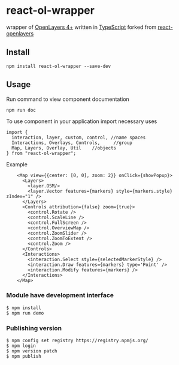 # react-ol-wrapper

wrapper of [OpenLayers 4+](https://openlayers.org/)
written in [TypeScript](https://www.typescriptlang.org/)
forked from [react-openlayers](https://github.com/allenhwkim/react-openlayers)

## Install

    npm install react-ol-wrapper --save-dev
        
## Usage

Run command to view component documentation

    npm run doc 

To use component in your application import necessary uses

    import {
      interaction, layer, custom, control, //name spaces
      Interactions, Overlays, Controls,     //group
      Map, Layers, Overlay, Util    //objects
    } from "react-ol-wrapper";

Example
```
    <Map view={{center: [0, 0], zoom: 2}} onClick={showPopup}>
      <Layers>
        <layer.OSM/>
        <layer.Vector features={markers} style={markers.style} zIndex="1" />
      </Layers>
      <Controls attribution={false} zoom={true}>
        <control.Rotate />
        <control.ScaleLine />
        <control.FullScreen />
        <control.OverviewMap />
        <control.ZoomSlider />
        <control.ZoomToExtent />
        <control.Zoom />
      </Controls>
      <Interactions>
        <interaction.Select style={selectedMarkerStyle} />
        <interaction.Draw features={markers} type='Point' />
        <interaction.Modify features={markers} />
      </Interactions>
    </Map>
```

### Module have development interface

    $ npm install
    $ npm run demo

### Publishing version

    $ npm config set registry https://registry.npmjs.org/
    $ npm login
    $ npm version patch
    $ npm publish
